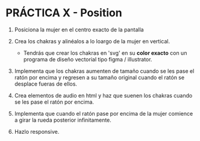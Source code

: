 # PRÁCTICA X - Position

1. Posiciona la mujer en el centro exacto de la pantalla

2. Crea los chakras y alinéalos a lo loargo de la mujer en vertical.
    - Tendrás que crear los chakras en 'svg' en su **color exacto** con un programa de diseño vectorial tipo figma / illustrator.

3. Implementa que los chakras aumenten de tamaño cuando se les pase el ratón por encima y regresen a su tamaño original cuando el ratón se desplace fueras de ellos.

4. Crea elementos de audio en html y haz que suenen los chakras cuando se les pase el ratón por encima.

5. Implementa que cuando el ratón pase por encima de la mujer comience a girar la rueda posterior infinitamente.

6. Hazlo responsive.